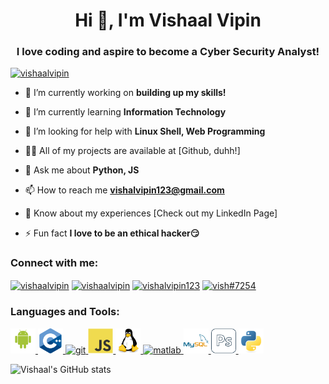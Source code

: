<h1 align="center">Hi 👋, I'm Vishaal Vipin</h1>
<h3 align="center">I love coding and aspire to become a Cyber Security Analyst!</h3>

<p align="left"> <a href="https://twitter.com/vishaalvipin" target="blank"><img src="https://img.shields.io/twitter/follow/vishaalvipin?logo=twitter&style=for-the-badge" alt="vishaalvipin" /></a> </p>

- 🔭 I’m currently working on **building up my skills!**

- 🌱 I’m currently learning **Information Technology**

- 🤝 I’m looking for help with **Linux Shell, Web Programming**

- 👨‍💻 All of my projects are available at [Github, duhh!]

- 💬 Ask me about **Python, JS**

- 📫 How to reach me **vishalvipin123@gmail.com**

- 📄 Know about my experiences [Check out my LinkedIn Page]

- ⚡ Fun fact **I love to be an ethical hacker😏**

<h3 align="left">Connect with me:</h3>
<p align="left">
<a href="https://twitter.com/vishaalvipin" target="blank"><img align="center" src="https://cdn.jsdelivr.net/npm/simple-icons@3.0.1/icons/twitter.svg" alt="vishaalvipin" height="30" width="40" /></a>
<a href="https://linkedin.com/in/vishaalvipin" target="blank"><img align="center" src="https://cdn.jsdelivr.net/npm/simple-icons@3.0.1/icons/linkedin.svg" alt="vishaalvipin" height="30" width="40" /></a>
<a href="https://www.hackerrank.com/vishalvipin123" target="blank"><img align="center" src="https://cdn.jsdelivr.net/npm/simple-icons@3.0.1/icons/hackerrank.svg" alt="vishalvipin123" height="30" width="40" /></a>
<a href="https://discord.gg/vish#7254" target="blank"><img align="center" src="https://cdn.jsdelivr.net/npm/simple-icons@3.0.1/icons/discord.svg" alt="vish#7254" height="30" width="40" /></a>
</p>

<h3 align="left">Languages and Tools:</h3>
<p align="left"> <a href="https://developer.android.com" target="_blank"> <img src="https://raw.githubusercontent.com/devicons/devicon/master/icons/android/android-original-wordmark.svg" alt="android" width="40" height="40"/> </a> <a href="https://www.w3schools.com/cpp/" target="_blank"> <img src="https://raw.githubusercontent.com/devicons/devicon/master/icons/cplusplus/cplusplus-original.svg" alt="cplusplus" width="40" height="40"/> </a> <a href="https://git-scm.com/" target="_blank"> <img src="https://www.vectorlogo.zone/logos/git-scm/git-scm-icon.svg" alt="git" width="40" height="40"/> </a> <a href="https://developer.mozilla.org/en-US/docs/Web/JavaScript" target="_blank"> <img src="https://raw.githubusercontent.com/devicons/devicon/master/icons/javascript/javascript-original.svg" alt="javascript" width="40" height="40"/> </a> <a href="https://www.linux.org/" target="_blank"> <img src="https://raw.githubusercontent.com/devicons/devicon/master/icons/linux/linux-original.svg" alt="linux" width="40" height="40"/> </a> <a href="https://www.mathworks.com/" target="_blank"> <img src="https://raw.githubusercontent.com/simple-icons/simple-icons/master/icons/mathworks.svg" alt="matlab" width="40" height="40"/> </a> <a href="https://www.mysql.com/" target="_blank"> <img src="https://raw.githubusercontent.com/devicons/devicon/master/icons/mysql/mysql-original-wordmark.svg" alt="mysql" width="40" height="40"/> </a> <a href="https://www.photoshop.com/en" target="_blank"> <img src="https://raw.githubusercontent.com/devicons/devicon/master/icons/photoshop/photoshop-line.svg" alt="photoshop" width="40" height="40"/> </a> <a href="https://www.python.org" target="_blank"> <img src="https://raw.githubusercontent.com/devicons/devicon/master/icons/python/python-original.svg" alt="python" width="40" height="40"/> </a> </p>

![Vishaal's GitHub stats](https://github-readme-stats.vercel.app/api?username=vishalvipin1&show_icons=true&theme=dark)

